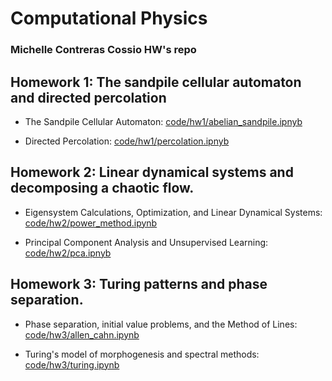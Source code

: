 # Computational Physics
### Michelle Contreras Cossio HW's repo

## Homework 1: The sandpile cellular automaton and directed percolation

* The Sandpile Cellular Automaton: [code/hw1/abelian_sandpile.ipnyb](https://github.com/micontre/computational_physics/blob/main/code/hw1/abelian_sandpile.ipynb)

* Directed Percolation:
[code/hw1/percolation.ipnyb](https://github.com/micontre/computational_physics/blob/main/code/hw1/percolation.ipynb)

## Homework 2: Linear dynamical systems and decomposing a chaotic flow. 

* Eigensystem Calculations, Optimization, and Linear Dynamical Systems: [code/hw2/power_method.ipynb](https://github.com/micontre/computational_physics/blob/main/code/hw2/power_method.ipynb)

* Principal Component Analysis and Unsupervised Learning:
[code/hw2/pca.ipnyb](https://github.com/micontre/computational_physics/blob/main/code/hw2/pca.ipynb)

## Homework 3: Turing patterns and phase separation. 

* Phase separation, initial value problems, and the Method of Lines: [code/hw3/allen_cahn.ipynb](https://github.com/micontre/computational_physics/blob/main/code/hw3/allen_cahn.ipynb)

* Turing's model of morphogenesis and spectral methods: [code/hw3/turing.ipynb](https://github.com/micontre/computational_physics/blob/main/code/hw3/turing.ipynb)